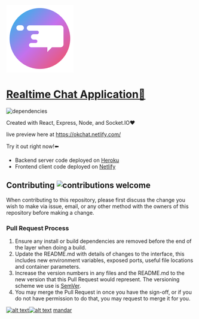 ![logo](./client/public/okchat.svg)

# [Realtime Chat Application💬](https://okchat.netlify.com/)

![dependencies](https://img.shields.io/hackage-deps/v/lens.svg)

Created with React, Express, Node, and Socket.IO❤️

live preview here at <https://okchat.netlify.com/>

Try it out right now!⬅️

- Backend server code deployed on [Heroku](https://okchat-server.herokuapp.com/)
- Frontend client code deployed on [Netlify](https://okchat.netlify.com/)

## Contributing ![contributions welcome](https://img.shields.io/badge/contributions-welcome-brightgreen.svg?style=flat)

When contributing to this repository, please first discuss the change you wish to make via issue,
email, or any other method with the owners of this repository before making a change.

### Pull Request Process

1. Ensure any install or build dependencies are removed before the end of the layer when doing a
   build.
2. Update the README.md with details of changes to the interface, this includes new environment
   variables, exposed ports, useful file locations and container parameters.
3. Increase the version numbers in any files and the README.md to the new version that this
   Pull Request would represent. The versioning scheme we use is [SemVer](http://semver.org/).
4. You may merge the Pull Request in once you have the sign-off, or if you
   do not have permission to do that, you may request to merge it for you.

[![alt text][1.1]][1][![alt text][2.1]][2] [mandar][3]

[1.1]: http://i.imgur.com/P3YfQoD.png
[2.1]: http://i.imgur.com/0o48UoR.png
[1]: http://www.facebook.com/omkar.kirpan
[2]: http://www.github.com/omkarkirpan
[3]: http://www.github.com/mandardharaskar
